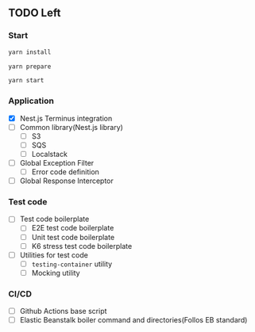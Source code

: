 ## TODO Left

### Start

```bash
yarn install

yarn prepare

yarn start
```

### Application

- [x] Nest.js Terminus integration
- [ ] Common library(Nest.js library)
  - [ ] S3
  - [ ] SQS
  - [ ] Localstack
- [ ] Global Exception Filter
  - [ ] Error code definition
- [ ] Global Response Interceptor

### Test code

- [ ] Test code boilerplate
  - [ ] E2E test code boilerplate
  - [ ] Unit test code boilerplate
  - [ ] K6 stress test code boilerplate
- [ ] Utilities for test code
  - [ ] `testing-container` utility
  - [ ] Mocking utility

### CI/CD

- [ ] Github Actions base script
- [ ] Elastic Beanstalk boiler command and directories(Follos EB standard)
